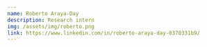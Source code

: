 ```yaml
---
name: Roberto Araya-Day
description: Research intern
img: /assets/img/roberto.png
link: https://www.linkedin.com/in/roberto-araya-day-0370331b9/
---
```

